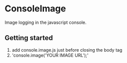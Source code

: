 # ConsoleImage
Image logging in the javascript console.

## Getting started
1. add console.image.js just before closing the body tag
2. 'console.image('YOUR IMAGE URL');'
